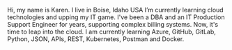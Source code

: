 Hi, my name is Karen. I live in Boise, Idaho USA
I’m currently learning cloud technologies and upping my IT game.
I've been a DBA and an IT Production Support Engineer for years, supporting complex billing systems. Now, it's time to leap into the cloud.
I am currently learning Azure, GitHub, GitLab, Python, JSON, APIs, REST, Kubernetes, Postman and Docker.

<!---
kmrsummer/kmrsummer is a ✨ special ✨ repository because its `README.md` (this file) appears on your GitHub profile.
You can click the Preview link to take a look at your changes.
--->
